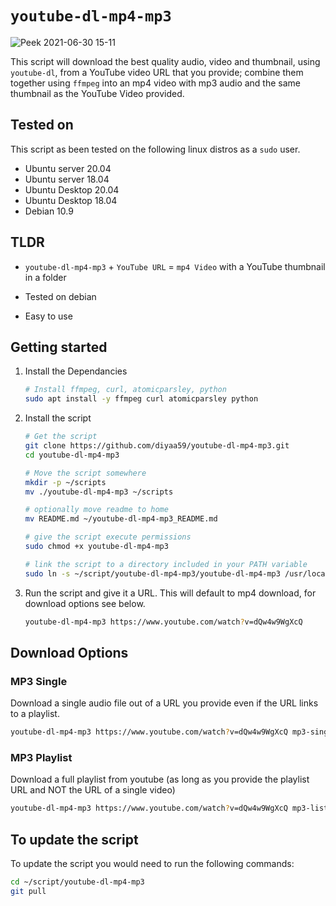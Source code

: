# `youtube-dl-mp4-mp3`

![Peek 2021-06-30 15-11](https://user-images.githubusercontent.com/26883110/124032326-ac6c0380-d9b5-11eb-9b2f-1595647e6181.gif)

This script will download the best quality audio, video and thumbnail, using `youtube-dl`, from a YouTube video URL that you provide; combine them together using `ffmpeg` into an mp4 video with mp3 audio and the same thumbnail as the YouTube Video provided.

## Tested on 
This script as been tested on the following linux distros as a `sudo` user.

- Ubuntu server 20.04
- Ubuntu server 18.04
- Ubuntu Desktop 20.04
- Ubuntu Desktop 18.04
- Debian 10.9

## TLDR

- `youtube-dl-mp4-mp3` + `YouTube URL` = `mp4 Video` with a YouTube thumbnail in a folder

- Tested on debian

- Easy to use

## Getting started

1. Install the Dependancies
	```sh
	# Install ffmpeg, curl, atomicparsley, python
	sudo apt install -y ffmpeg curl atomicparsley python
	```
2. Install the script

	```sh
	# Get the script
	git clone https://github.com/diyaa59/youtube-dl-mp4-mp3.git
	cd youtube-dl-mp4-mp3
	```
	```sh
	# Move the script somewhere
	mkdir -p ~/scripts
	mv ./youtube-dl-mp4-mp3 ~/scripts
	
	# optionally move readme to home
	mv README.md ~/youtube-dl-mp4-mp3_README.md 
	```
	```sh
	# give the script execute permissions
	sudo chmod +x youtube-dl-mp4-mp3
	```
	```sh
	# link the script to a directory included in your PATH variable
	sudo ln -s ~/script/youtube-dl-mp4-mp3/youtube-dl-mp4-mp3 /usr/local/bin
	```
3. Run the script and give it a URL. This will default to mp4 download, for download options see below.

	```bash
	youtube-dl-mp4-mp3 https://www.youtube.com/watch?v=dQw4w9WgXcQ
	```

## Download Options

### MP3 Single

Download a single audio file out of a URL you provide even if the URL links to a playlist.

```sh
youtube-dl-mp4-mp3 https://www.youtube.com/watch?v=dQw4w9WgXcQ mp3-single
```
### MP3 Playlist

Download a full playlist from youtube (as long as you provide the playlist URL and NOT the URL of a single video)

```sh
youtube-dl-mp4-mp3 https://www.youtube.com/watch?v=dQw4w9WgXcQ mp3-list
```

## To update the script

To update the script you would need to run the following commands:

```bash
cd ~/script/youtube-dl-mp4-mp3
git pull
```
